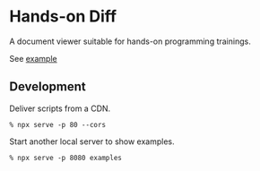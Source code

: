 # Hands-on Diff

A document viewer suitable for hands-on programming trainings.

See [example](./examples/basic/index.html)

## Development

Deliver scripts from a CDN.

```console
% npx serve -p 80 --cors
```

Start another local server to show examples.

```console
% npx serve -p 8080 examples
```
